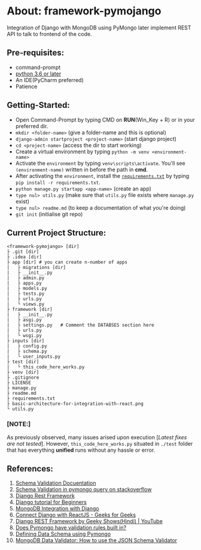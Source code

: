 # About: framework-pymojango
Integration of Django with MongoDB using PyMongo later implement REST API to talk to frontend of the code.  
  
## Pre-requisites:
- command-prompt
- [python 3.6 or later](https://www.python.org/downloads/)
- An IDE(PyCharm preferred)
- Patience

## Getting-Started:
- Open Command-Prompt by typing CMD on **RUN**(Win_Key + R) or in your preferred dir.
- `mkdir <folder-name>`  (give a folder-name and this is optional)
- `django-admin startproject <project-name>`  (start django project)
- `cd <project-name>`  (access the dir to start working)
- Create a virtual environment by typing `python -m venv <environment-name>`
- Activate the `environment` by typing `venv\scripts\activate`. You'll see `(environment-name)` written in before the path in **cmd**.
- After activating the `environment`, install the [`requirements.txt`](https://github.com/pixincreate/pymojango-integration/blob/main/requirements.txt) by typing `pip install -r requirements.txt`.
- `python manage.py startapp <app-name>`  (create an app)
- `type nul> utils.py` (make sure that `utils.py` file exists where `manage.py` exist)
- `type nul> readme.md` (to keep a documentation of what you're doing)
- `git init`  (initialise git repo)


## Current Project Structure:
```
<framework-pymojango> [dir]
├ .git [dir]
├ .idea [dir]
├ app [dir]	# you can create n-number of apps
|   ├ migrations [dir]
|   ├ __init__.py
|   ├ admin.py
|   ├ apps.py
|   ├ models.py
|   ├ tests.py
|   ├ urls.py
|   └ views.py
├ framework [dir]
|   ├ __init__.py
|   ├ asgi.py
|   ├ settings.py	# Comment the DATABSES section here
|   ├ urls.py
|   └ wsgi.py
├ inputs [dir]
|   ├ config.py
|   ├ schema.py
|   └ user_inputs.py
├ test [dir]
|   └ this_code_here_works.py
├ venv [dir]
├ .gitignore
├ LICENSE
├ manage.py
├ readme.md
├ requirements.txt
├ basic-architecture-for-integration-with-react.png
└ utils.py

```

### [NOTE:] 
As previously observed, many issues arised upon execution [_Latest fixes are not tested_]. However, `this_code_here_works.py` situated in `./test` folder that has everything **unified** runs without any hassle or error. 

## References:
1. [Schema Validation Docuentation](https://docs.mongodb.com/manual/core/schema-validation/)
2. [Schema Validation in pymongo query on stackoverflow](https://stackoverflow.com/questions/46569262/does-pymongo-have-validation-rules-built-in/51520384#51520384)
3. [Django Rest Framework](https://www.django-rest-framework.org/)
4. [Django tutorial for Beginners](https://data-flair.training/blogs/django-tutorial/)
5. [MongoDB Integration with Django](https://www.mongodb.com/compatibility/mongodb-and-django)
6. [Connect Django with ReactJS - Geeks for Geeks](https://www.geeksforgeeks.org/how-to-connect-django-with-reactjs/)
7. [Django REST Framework by Geeky Shows(Hindi) | YouTube](https://www.youtube.com/playlist?list=PLbGui_ZYuhijTKyrlu-0g5GcP9nUp_HlN)
8. [Does Pymongo have validation rules built in?](https://stackoverflow.com/questions/46569262/does-pymongo-have-validation-rules-built-in)
9. [Defining Data Schema using Pymongo](https://www.mongodb.com/community/forums/t/defining-data-schema-using-pymongo/8533/2)
10. [MongoDB Data Validator: How to use the JSON Schema Validator](https://www.percona.com/blog/2018/08/16/mongodb-how-to-use-json-schema-validator/)


